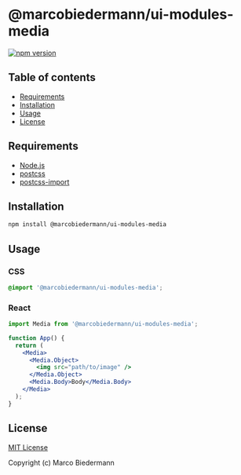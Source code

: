# @marcobiedermann/ui-modules-media

[![npm version](https://badge.fury.io/js/%40marcobiedermann%2Fui-modules-media.svg)](https://badge.fury.io/js/%40marcobiedermann%2Fui-modules-media)

## Table of contents

- [Requirements](#requirements)
- [Installation](#installation)
- [Usage](#usage)
- [License](#license)

## Requirements

- [Node.js](https://nodejs.org)
- [postcss](https://github.com/postcss/postcss)
- [postcss-import](https://github.com/postcss/postcss-import)

## Installation

```sh
npm install @marcobiedermann/ui-modules-media
```

## Usage

### CSS

```css
@import '@marcobiedermann/ui-modules-media';
```

### React

```jsx
import Media from '@marcobiedermann/ui-modules-media';

function App() {
  return (
    <Media>
      <Media.Object>
        <img src="path/to/image" />
      </Media.Object>
      <Media.Body>Body</Media.Body>
    </Media>
  );
}
```

## License

[MIT License](../../LICENSE)

Copyright (c) Marco Biedermann
